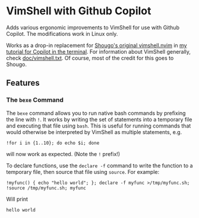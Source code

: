 # VimShell with Github Copilot

Adds various ergonomic improvements to VimShell for use with Github Copilot. 
The modifications work in Linux only.

Works as a drop-in replacement for [Shougo's original vimshell.nvim](https://github.com/Shougo/vimshell.nvim) in [my tutorial for Copilot in the terminal](https://github.com/maxwell-bland/copilot-in-the-terminal).
For information about VimShell generally, check [doc/vimshell.txt](doc/vimshell.txt). Of course, most of the credit for this goes to Shougo.

## Features

### The `bexe` Command

The `bexe` command allows you to run native bash commands by prefixing the line
with `!`. It works by writing the set of statements into a temporary file and
executing that file using `bash`. This is useful for running commands that
would otherwise be interpreted by VimShell as multiple statements, e.g. 

```
!for i in {1..10}; do echo $i; done
```

will now work as expected. (Note the `!` prefix!) 

To declare functions, use the `declare -f` command to write the function to a
temporary file, then source that file using `source`. For example:

```
!myfunc() { echo "hello world"; }; declare -f myfunc >/tmp/myfunc.sh;
!source /tmp/myfunc.sh; myfunc
```

Will print 

```
hello world
```
